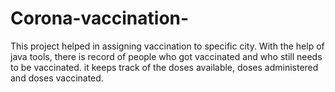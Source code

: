 # Corona-vaccination-
This project helped in assigning vaccination to specific city. With the help of java tools, there is record of people who got vaccinated and who still needs to be vaccinated. it keeps track of the doses available, doses administered and doses vaccinated. 

